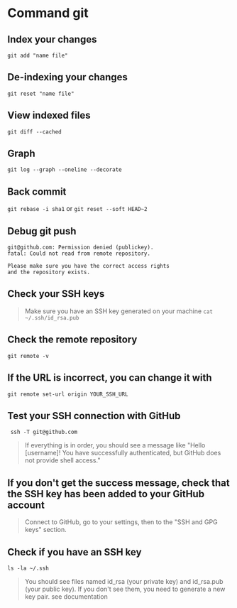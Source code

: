 # Command git
## Index your changes
```git add "name file"```

## De-indexing your changes
```git reset "name file"```

## View indexed files
```git diff --cached```

## Graph
```git log --graph --oneline --decorate```

## Back commit
```git rebase -i sha1``` or 
```git reset --soft HEAD~2```

## Debug git push

```
git@github.com: Permission denied (publickey).
fatal: Could not read from remote repository.

Please make sure you have the correct access rights
and the repository exists.
```

## Check your SSH keys
> Make sure you have an SSH key generated on your machine
```cat ~/.ssh/id_rsa.pub```

## Check the remote repository
```git remote -v```

## If the URL is incorrect, you can change it with
```git remote set-url origin YOUR_SSH_URL```

## Test your SSH connection with GitHub
``` ssh -T git@github.com```
> If everything is in order, you should see a message like "Hello [username]! You have successfully authenticated, but GitHub does not provide shell access."

## If you don't get the success message, check that the SSH key has been added to your GitHub account
> Connect to GitHub, go to your settings, then to the "SSH and GPG keys" section.

## Check if you have an SSH key
```ls -la ~/.ssh```
> You should see files named id_rsa (your private key) and id_rsa.pub (your public key). If you don't see them, you need to generate a new key pair. see documentation
